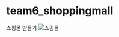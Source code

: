 # team6_shoppingmall
쇼핑몰 만들기
![쇼핑몰](https://user-images.githubusercontent.com/48542532/191890794-d4df7311-827e-4e7f-aba0-117260a903dd.png)
